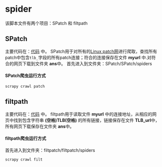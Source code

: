 # spider

该脚本文件有两个项目：SPatch 和 filtpath

## SPatch
主要代码在：[代码](https://github.com/Hicodechar/spider/blob/master/SPatch/SPatch/spiders/patch.py) 中。
SPatch用于对所有的[Linux patch网](https://patchwork.kernel.org/project/LKML/list/?page=1)进行爬取，查找所有patch中包含`tlb_`字段的所有patch连接；符合的连接保存在文件 **myurl** 中.对符合的网页下载到文件夹 **ans**中。
首先进入到文件夹：SPatch/SPatch/spiders
#### SPatch爬虫运行方式
```python
scrapy crawl patch
```


## filtpath
主要代码在：[代码](https://github.com/Hicodechar/spider/blob/master/filtpatch/filtpatch/spiders/filt.py) 中。
filtpath用于读取文件 **myurl** 中的连接地址，从相应的网页中找到包含字符串 **(空格)TLB(空格)** 的所有链接，链接保存在文件 **TLB_url**中，所有网页下载保存在文件夹 **ans**中。
#### filtpath爬虫运行方式
首先进入到文件夹：filtpatch/filtpatch/spiders
```python
scrapy crawl filt
```
